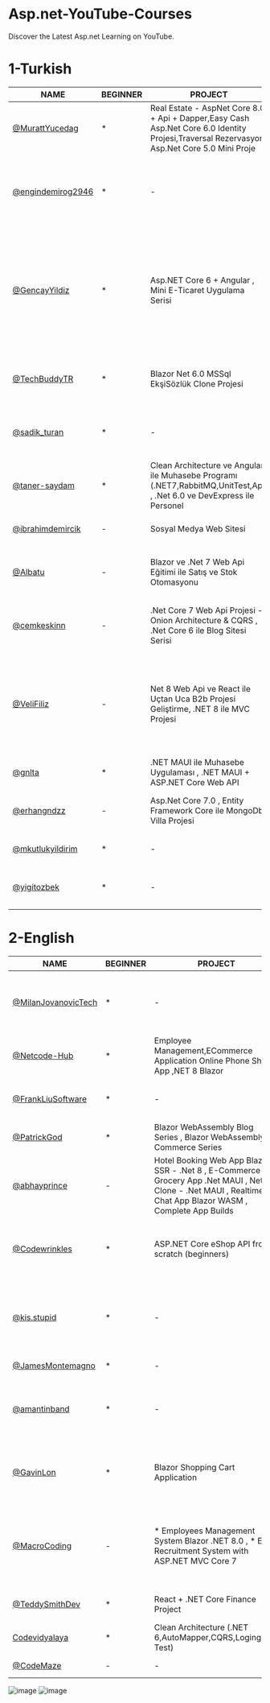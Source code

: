 # Asp.net-YouTube-Courses
Discover the Latest Asp.net Learning on YouTube.


 # 1-Turkish

|NAME         | BEGINNER | PROJECT  |  COMMENT  | GİTHUB |
|------------|----------|------------|----------------|----------------|
[@MurattYucedag](https://www.youtube.com/user/YazilimHerYerde/playlists) | *  | Real Estate - AspNet Core 8.0 + Api + Dapper,Easy Cash Asp.Net Core 6.0 Identity Projesi,Traversal Rezervasyon Asp.Net Core 5.0 Mini Proje | c# , mvc ,dapper başlangıç , proje üzerinde uygulamalı dersler | [github.com](https://github.com/muratyucedag)
[@engindemirog2946](https://www.youtube.com/@engindemirog2946/playlists) | *  |  -   | Yazılım Geliştirme kampları , Java , C# , Javascript , Flutter , React , Entity Framework Code First , Kurumsal Mimaride MVC Dersleri | [github.com](https://github.com/engindemirog)
[@GencayYildiz](https://www.youtube.com/c/Gen%C3%A7ayY%C4%B1ld%C4%B1z/playlists) | *  | Asp.NET Core 6 + Angular , Mini E-Ticaret Uygulama Serisi | c#,algoritma ,Tsql,SignalR, mvc ,angular başlangıç , proje üzerinde uygulamalı dersler,A’dan Z’ye Nesne Tabanlı Programlama,Asp.NET Core 5.0 Eğitimi, A'dan Z'ye Entity Framework Core Eğitimi  | [github.com](https://github.com/gncyyldz)
[@TechBuddyTR](https://www.youtube.com/c/TechBuddyTR/playlists)  | *  | Blazor Net 6.0 MSSql EkşiSözlük Clone Projesi  | Docker , Blazor ,Entity Framework , Tasarım Kalıpları , Yazılım IK , Mikroservis , Algoritma | [github.com](https://github.com/TechBuddyTR)
[@sadik_turan ](https://www.youtube.com/@sadik_turan/playlists) | *  |  -   | ASP.NET Core 5.0 Dersleri , Angular , Javascript , c# programlama dersler, Bootstrap | [github.com](https://github.com/sadikturan)
[@taner-saydam](https://www.youtube.com/@taner-saydam/playlists) | *  | Clean Architecture ve Angular ile Muhasebe Programı (.NET7,RabbitMQ,UnitTest,Api) , .Net 6.0 ve DevExpress ile Personel | Algoritma,Entity Framework  | [github.com](https://github.com/TanerSaydam)
[@ibrahimdemircik](https://www.youtube.com/@ibrahimdemircik/playlists)| -  | Sosyal Medya Web Sitesi | .NET 8 Web Api ile Sosyal Medya Web Sitesi Projesi | [github.com](https://github.com/IbrahimDmrck)
[@Albatu](https://www.youtube.com/@Albatu/playlists) | -  | Blazor ve .Net 7 Web Api Eğitimi ile Satış ve Stok Otomasyonu | Blazor , Radzen  , C#, .Net  ve NHibernate ile Satış ve Stok Otomasyonu ( PostgreSQL) | [github.com](https://github.com/albatu)
[@cemkeskinn](https://www.youtube.com/@cemkeskinn/playlists) | -  | .Net Core 7 Web Api Projesi - Onion Architecture & CQRS , .Net Core 6 ile Blog Sitesi Serisi | .Net Core 7 Web Api Projesi - Onion Architecture & CQRS , .Net Core 6 ile Blog Sitesi Serisi  | [github.com](https://github.com/cemkeskin12)
[@VeliFiliz](https://www.youtube.com/@VeliFiliz) | -  | Net 8 Web Api ve React ile Uçtan Uca B2b Projesi Geliştirme, .NET 8 ile MVC Projesi | .Net 8 Web Api , MVC  , React JS , React Native , SQL Server , Rabbit MQ , ElasticSearch , Redis , Seq Araçları ile Uçtan Uca Sipariş Süreçleri, Müşteri Yönetimi , Satış ve Ürün Yönetimi Projesi  | [github.com](https://github.com/velifiliz)
[@gnlta](https://www.youtube.com/@gnlta/playlists) | *  | .NET MAUI ile Muhasebe Uygulaması , .NET MAUI + ASP.NET Core Web API | .NET MAUI , ASP.NET Core Web API  - Mustafa Gönültaş | [github.com](https://github.com/gonultasmf)
[@erhangndzz](https://www.youtube.com/@erhangndzz/playlists) | -  | Asp.Net Core 7.0 , Entity Framework Core ile MongoDb Villa Projesi | Asp.Net Core 7.0 , MongoDb , N-tier architecture , Entity Framework   |  [github.com](https://github.com/erhangndz)
[@mkutlukyildirim](https://www.youtube.com/@mkutlukyildirim/playlists) | *  | - | ASP.NET Core Eğitim Serisi - [Mehmet Kutluk Yıldırım](https://www.icloud.com/iclouddrive/0c9OXDl-7Z3V5Q_ekB8ZWUxyw#Konu_Baslklar) |  -
[@yigitozbek](https://www.youtube.com/@yigitozbek/playlists) | *  | - | Entity Framework , .NET , Temel Seviyeden İleri Seviyeye C#  |  [github.com](https://github.com/yigitozbek)


 # 2-English

|NAME         | BEGINNER | PROJECT  |  COMMENT  | GİTHUB |
|------------|----------|------------|----------------|----------------|
[@MilanJovanovicTech](https://www.youtube.com/@MilanJovanovicTech/playlists) | *  | - | Clean Code , Web Apis , Domain-Driven Design , Railway-Oriented Programming,Design Patterns , Clean Architecture & DDD Series ,Entity Framework Core   | [github.com](https://github.com/m-jovanovic)
[@Netcode-Hub](https://www.youtube.com/@Netcode-Hub/playlists) | *  | Employee Management,ECommerce Application Online Phone Shop App ,NET 8 Blazor  | Blazor for advance , Blazor 8 beginner ,Entity Framework Core 8 Advance , Blazor Beginner   | [github.com](https://github.com/Netcode-Hub)
[@FrankLiuSoftware](https://www.youtube.com/@FrankLiuSoftware/playlists) | *  | -  | SQL Tutorial , Blazor .NET 8  , ASP:NET MVC ,Web API Full Cource (.NET 8 ) ,  Asp.net Core Security   | [github.com](https://github.com/frank-liu-toronto)
[@PatrickGod](https://www.youtube.com/@PatrickGod/playlists) | *  | Blazor WebAssembly Blog Series , Blazor WebAssembly E-Commerce Series   | C# Tips & Tricks , .NET8 , Blazor shorts  |  [github.com](https://github.com/patrickgod)
[@abhayprince ](https://www.youtube.com/@abhayprince/playlists)| -  | Hotel Booking Web App Blazor SSR - .Net 8 , E-Commerce Grocery App .Net MAUI , Netflix Clone - .Net MAUI , Realtime Chat App Blazor WASM , Complete App Builds  | .NET MAUI , Blazor   | [github.com](https://github.com/Abhayprince)
[@Codewrinkles](https://www.youtube.com/@Codewrinkles/playlists) | *  | ASP.NET Core eShop API from scratch (beginners)  |  Blazor .NET 8,Blazor Auth , Microservices with .NET Aspire & Blazor,.NET 8 ,Minimal APIs, Clean Code , Solid , C# Advanced , Asp.net Logging , Clean Web API , EF core    | [github.com](https://github.com/Codewrinkles)
[@kis.stupid](https://www.youtube.com/@kis.stupid/playlists) | *  | -  | .NET 8 Blazor , .NET API Error Handling with Result Pattern ,.NET 8 Auth - API & Blazor , .NET 8 , Build BRAND website in C# .NET 8 ,.NET - Testing , Logging , Azure ,.NET Web API , .NET 6 Blazor WASM   |  [gitlab.com](https://gitlab.com/AugusteVN)
[@JamesMontemagno](https://www.youtube.com/@JamesMontemagno/playlists) | *  | -   | .NET MAUI , .NET Web API , Blazor   | [github.com](https://github.com/jamesmontemagno)
[@amantinband ](https://www.youtube.com/@amantinband/playlists)| *  | -   | Beginner-Intermediate Friendly ,  Intermediate-Advanced , Intermediate ,Domain-Driven Design, REST API following CLEAN ARCHITECTURE & DDD Tutorial  | [github.com](https://github.com/amantinband)
[@GavinLon](https://www.youtube.com/@GavinLon/playlists) | *  | Blazor Shopping Cart Application | NET 8 videos,C# Interfaces,File Handling,Operator Overloading,Asynchronous Programming,Events,Delegates, ASP.NET Core MVC Web Application (.NET 5)  | [github.com](https://github.com/GavinLonDigital)
[@MacroCoding](https://www.youtube.com/@MacroCoding/playlists)  | -  | * Employees Management System Blazor .NET 8.0 , * E-Recruitment System with ASP.NET MVC Core 7   |  * Employees Management System Using ASPNET Core  MVC, EF Core,SQL,AdminLTE,Perform CRUD #.NET 8.0 Blazor ,  * Build Completed E-Recruitment System with ASP.NET Core MVC  #.NET Core 7   | [github.com](https://github.com/MacroCodeChannel)
[@TeddySmithDev](https://www.youtube.com/@TeddySmithDev/playlists) | *  | React + .NET Core Finance Project   | .ASP.NET Core Identity JWT 2024 ,  ASP.NET Web API .NET 8 Tutorial 2024 | [github.com](https://github.com/teddysmithdev)
[Codevidyalaya](https://www.youtube.com/@codevidyalaya/playlists) | *  | Clean Architecture (.NET 6,AutoMapper,CQRS,Loging,Unit Test)    | Clean Architecture (.NET 6) , ASP.NET Core API,ASP.Net Core MVC   | [github.com](https://github.com/codevidyalaya)
[@CodeMaze](https://www.youtube.com/@CodeMaze/playlists) | -  | -   | .NET (CORE) Videos , C# Videos   | -

![image](https://github.com/mesutde/Asp.net-YouTube-Courses/assets/16664425/c43e4bff-ecfc-4a50-90f3-5c9b360e0e1d)
![image](https://github.com/mesutde/Asp.net-YouTube-Courses/assets/16664425/a249922e-aebb-41af-a63b-bfe202941095)






